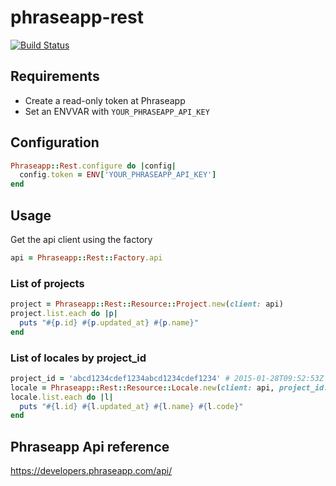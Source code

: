 # phraseapp-rest

[![Build Status](https://travis-ci.org/snepote/phraseapp-rest.svg?branch=master)](https://travis-ci.org/snepote/phraseapp-rest)

## Requirements
- Create a read-only token at Phraseapp
- Set an ENVVAR with `YOUR_PHRASEAPP_API_KEY`

## Configuration
```ruby
Phraseapp::Rest.configure do |config|
  config.token = ENV['YOUR_PHRASEAPP_API_KEY']
end
```

## Usage
Get the api client using the factory
```ruby
api = Phraseapp::Rest::Factory.api
```
### List of projects
```ruby
project = Phraseapp::Rest::Resource::Project.new(client: api)
project.list.each do |p|
  puts "#{p.id} #{p.updated_at} #{p.name}"
end
```
### List of locales by project_id
```ruby
project_id = 'abcd1234cdef1234abcd1234cdef1234' # 2015-01-28T09:52:53Z My Android Project
locale = Phraseapp::Rest::Resource::Locale.new(client: api, project_id: project_id)
locale.list.each do |l|
  puts "#{l.id} #{l.updated_at} #{l.name} #{l.code}"
end
```
## Phraseapp Api reference
https://developers.phraseapp.com/api/

